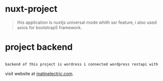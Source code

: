 # nuxt-project

> this application is nuxtjs universal mode whith ssr feature, i also used axios for bootstrap5 framework.

# project backend

``` bash

backend of this project is wordress i connected wordpress restapi with nuxtjs


```

visit website at [matinelectric.com](https://matinelectric/).
